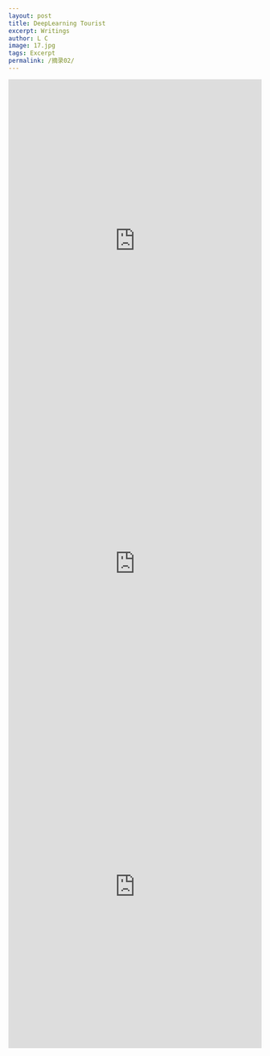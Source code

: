 ```yaml
---
layout: post
title: DeepLearning Tourist
excerpt: Writings
author: L C
image: 17.jpg
tags: Excerpt
permalink: /摘录02/
---
```

<center>
<iframe src="https://github.com/banklz/banklz.github.io/raw/master/vedio/Neural%20Networks%20and%20Deep%20Learning.pdf" frameborder="0" width="100%" height=642>
<object data="/vedio/Neural Networks and Deep Learning.pdf" width="100%" height="100%" type="application/pdf"></object>
</iframe>

<br>
<center>
<iframe src="https://github.com/banklz/banklz.github.io/raw/master/vedio/Coursera%201.pdf" frameborder="0" width="100%" height=642>
<object data="/vedio/Course1.pdf" width="100%" height="100%" type="application/pdf"></object>
</iframe>

<br>
<center>
<iframe src="https://github.com/banklz/banklz.github.io/raw/master/vedio/Coursera%202.pdf" frameborder="0" width="100%" height=642>
<object data="/vedio/Course2.pdf" width="100%" height="100%" type="application/pdf"></object>
</iframe>

